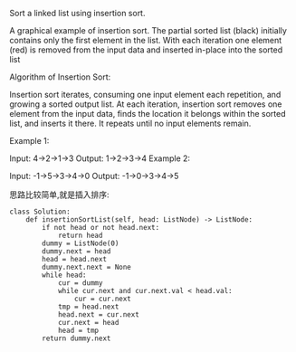 Sort a linked list using insertion sort.


A graphical example of insertion sort. The partial sorted list (black) initially contains only the first element in the list.
With each iteration one element (red) is removed from the input data and inserted in-place into the sorted list
 

Algorithm of Insertion Sort:

Insertion sort iterates, consuming one input element each repetition, and growing a sorted output list.
At each iteration, insertion sort removes one element from the input data, finds the location it belongs within the sorted list, and inserts it there.
It repeats until no input elements remain.

Example 1:

Input: 4->2->1->3
Output: 1->2->3->4
Example 2:

Input: -1->5->3->4->0
Output: -1->0->3->4->5


思路比较简单,就是插入排序:
```
class Solution:
    def insertionSortList(self, head: ListNode) -> ListNode:
        if not head or not head.next:
            return head
        dummy = ListNode(0)
        dummy.next = head
        head = head.next
        dummy.next.next = None
        while head:
            cur = dummy
            while cur.next and cur.next.val < head.val:
                cur = cur.next
            tmp = head.next
            head.next = cur.next
            cur.next = head
            head = tmp
        return dummy.next
```
